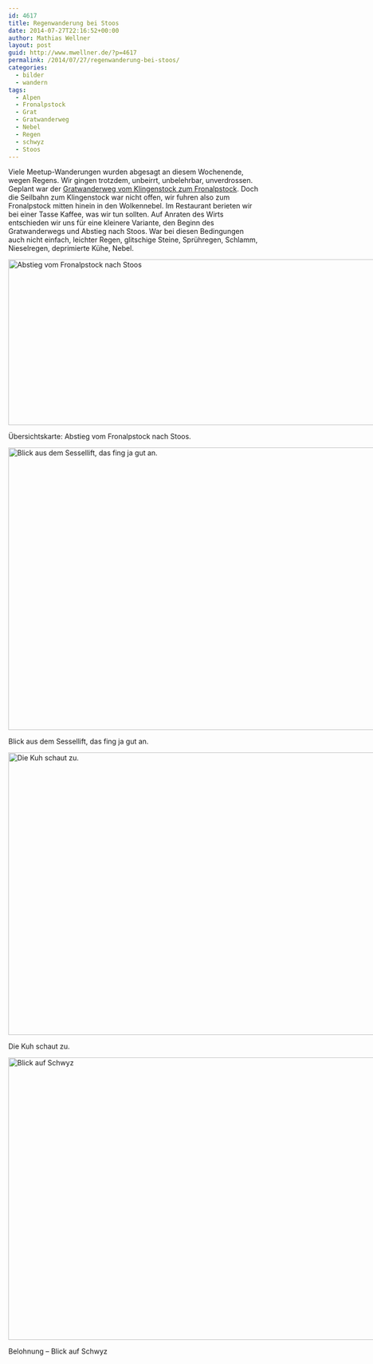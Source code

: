```yaml
---
id: 4617
title: Regenwanderung bei Stoos
date: 2014-07-27T22:16:52+00:00
author: Mathias Wellner
layout: post
guid: http://www.mwellner.de/?p=4617
permalink: /2014/07/27/regenwanderung-bei-stoos/
categories:
  - bilder
  - wandern
tags:
  - Alpen
  - Fronalpstock
  - Grat
  - Gratwanderweg
  - Nebel
  - Regen
  - schwyz
  - Stoos
---
```

Viele Meetup-Wanderungen wurden abgesagt an diesem Wochenende, wegen Regens. Wir gingen trotzdem, unbeirrt, unbelehrbar, unverdrossen. Geplant war der <a href="http://www.wandersite.ch/Tageswanderung/562a_Schwyz.html" title="Gratwanderweg Klingenstock-Fronalpstock" target="_blank">Gratwanderweg vom Klingenstock zum Fronalpstock</a>. Doch die Seilbahn zum Klingenstock war nicht offen, wir fuhren also zum Fronalpstock mitten hinein in den Wolkennebel. Im Restaurant berieten wir bei einer Tasse Kaffee, was wir tun sollten. Auf Anraten des Wirts entschieden wir uns für eine kleinere Variante, den Beginn des Gratwanderwegs und Abstieg nach Stoos. War bei diesen Bedingungen auch nicht einfach, leichter Regen, glitschige Steine, Sprühregen, Schlamm, Nieselregen, deprimierte Kühe, Nebel. 

<div id="attachment_4618" style="width: 860px" class="wp-caption aligncenter">
  <a href="/wp-uploads/2014/07/map.jpg"><img src="/wp-uploads/2014/07/map-1024x400.jpg" alt="Abstieg vom Fronalpstock nach Stoos" width="850" height="332" class="size-large wp-image-4618" srcset="http://www.mwellner.de/wp-uploads/2014/07/map-1024x400.jpg 1024w, http://www.mwellner.de/wp-uploads/2014/07/map-300x117.jpg 300w, http://www.mwellner.de/wp-uploads/2014/07/map-250x97.jpg 250w, http://www.mwellner.de/wp-uploads/2014/07/map-150x58.jpg 150w" sizes="(max-width: 850px) 100vw, 850px" /></a>
  
  <p class="wp-caption-text">
    Übersichtskarte: Abstieg vom Fronalpstock nach Stoos.
  </p>
</div>

<div id="attachment_4619" style="width: 860px" class="wp-caption aligncenter">
  <a href="/wp-uploads/2014/07/MW_20140727_6357.jpg"><img src="/wp-uploads/2014/07/MW_20140727_6357-1024x683.jpg" alt="Blick aus dem Sessellift, das fing ja gut an. " width="850" height="566" class="size-large wp-image-4619" srcset="http://www.mwellner.de/wp-uploads/2014/07/MW_20140727_6357-1024x683.jpg 1024w, http://www.mwellner.de/wp-uploads/2014/07/MW_20140727_6357-300x200.jpg 300w, http://www.mwellner.de/wp-uploads/2014/07/MW_20140727_6357-224x150.jpg 224w, http://www.mwellner.de/wp-uploads/2014/07/MW_20140727_6357-150x100.jpg 150w" sizes="(max-width: 850px) 100vw, 850px" /></a>
  
  <p class="wp-caption-text">
    Blick aus dem Sessellift, das fing ja gut an.
  </p>
</div>

<div id="attachment_4621" style="width: 860px" class="wp-caption aligncenter">
  <a href="/wp-uploads/2014/07/MW_20140727_6387.jpg"><img src="/wp-uploads/2014/07/MW_20140727_6387-1024x683.jpg" alt="Die Kuh schaut zu." width="850" height="566" class="size-large wp-image-4621" srcset="http://www.mwellner.de/wp-uploads/2014/07/MW_20140727_6387-1024x683.jpg 1024w, http://www.mwellner.de/wp-uploads/2014/07/MW_20140727_6387-300x200.jpg 300w, http://www.mwellner.de/wp-uploads/2014/07/MW_20140727_6387-224x150.jpg 224w, http://www.mwellner.de/wp-uploads/2014/07/MW_20140727_6387-150x100.jpg 150w" sizes="(max-width: 850px) 100vw, 850px" /></a>
  
  <p class="wp-caption-text">
    Die Kuh schaut zu.
  </p>
</div>

<div id="attachment_4620" style="width: 860px" class="wp-caption aligncenter">
  <a href="/wp-uploads/2014/07/MW_20140727_6423.jpg"><img src="/wp-uploads/2014/07/MW_20140727_6423-1024x683.jpg" alt="Blick auf Schwyz" width="850" height="566" class="size-large wp-image-4620" srcset="http://www.mwellner.de/wp-uploads/2014/07/MW_20140727_6423-1024x683.jpg 1024w, http://www.mwellner.de/wp-uploads/2014/07/MW_20140727_6423-300x200.jpg 300w, http://www.mwellner.de/wp-uploads/2014/07/MW_20140727_6423-224x150.jpg 224w, http://www.mwellner.de/wp-uploads/2014/07/MW_20140727_6423-150x100.jpg 150w" sizes="(max-width: 850px) 100vw, 850px" /></a>
  
  <p class="wp-caption-text">
    Belohnung &ndash; Blick auf Schwyz
  </p>
</div>